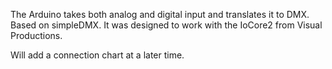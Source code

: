 The Arduino takes both analog and digital input and translates it to DMX. Based on simpleDMX.
It was designed to work with the IoCore2 from Visual Productions.

Will add a connection chart at a later time.
